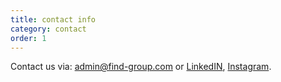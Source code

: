 ```yaml
---
title: contact info
category: contact
order: 1
---
```


Contact us via: admin@find-group.com 
or [LinkedIN](https://www.linkedin.com/company/find-a/), [Instagram](https://www.instagram.com/official_find_a/).
